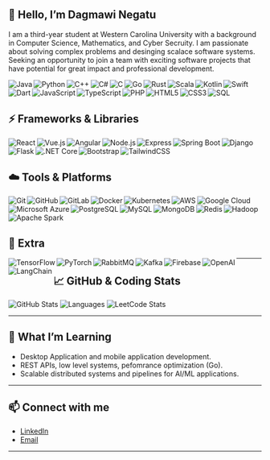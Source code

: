 ## 👋 Hello, I’m Dagmawi Negatu

I am a third-year student at Western Carolina University with a background in Computer Science, Mathematics, and Cyber Secruity. I am passionate about solving complex problems and desinging scalace software systems. Seeking an opportunity to join a team with exciting software projects that have potential for great impact and professional development.



<img align="left" alt="Java" src="https://img.shields.io/badge/Java-%23ED8B00.svg?style=for-the-badge&logo=java&logoColor=white"/>
<img align="left" alt="Python" src="https://img.shields.io/badge/Python-3670A0?style=for-the-badge&logo=python&logoColor=ffdd54"/>
<img align="left" alt="C++" src="https://img.shields.io/badge/C++-00599C?style=for-the-badge&logo=cplusplus&logoColor=white"/>
<img align="left" alt="C#" src="https://img.shields.io/badge/C%23-239120?style=for-the-badge&logo=c-sharp&logoColor=white"/>
<img align="left" alt="C" src="https://img.shields.io/badge/C-%2300599C.svg?style=for-the-badge&logo=c&logoColor=white"/>
<img align="left" alt="Go" src="https://img.shields.io/badge/Go-00ADD8?style=for-the-badge&logo=go&logoColor=white"/>
<img align="left" alt="Rust" src="https://img.shields.io/badge/Rust-%23000000.svg?style=for-the-badge&logo=rust&logoColor=white"/>
<img align="left" alt="Scala" src="https://img.shields.io/badge/Scala-%23DC322F.svg?style=for-the-badge&logo=scala&logoColor=white"/>
<img align="left" alt="Kotlin" src="https://img.shields.io/badge/Kotlin-%237F52FF.svg?style=for-the-badge&logo=kotlin&logoColor=white"/>
<img align="left" alt="Swift" src="https://img.shields.io/badge/Swift-FA7343?style=for-the-badge&logo=swift&logoColor=white"/>
<img align="left" alt="Dart" src="https://img.shields.io/badge/Dart-%230175C2.svg?style=for-the-badge&logo=dart&logoColor=white"/>
<img align="left" alt="JavaScript" src="https://img.shields.io/badge/JavaScript-%23323330.svg?style=for-the-badge&logo=javascript&logoColor=%23F7DF1E"/>
<img align="left" alt="TypeScript" src="https://img.shields.io/badge/TypeScript-007ACC?style=for-the-badge&logo=typescript&logoColor=white"/>
<img align="left" alt="PHP" src="https://img.shields.io/badge/PHP-777BB4?style=for-the-badge&logo=php&logoColor=white"/>
<img align="left" alt="HTML5" src="https://img.shields.io/badge/HTML5-%23E34F26.svg?style=for-the-badge&logo=html5&logoColor=white"/>
<img align="left" alt="CSS3" src="https://img.shields.io/badge/CSS3-1572B6?style=for-the-badge&logo=css3&logoColor=white"/>
<img align="left" alt="SQL" src="https://img.shields.io/badge/SQL-336791?style=for-the-badge&logo=postgresql&logoColor=white"/>

<br clear="both"/>

## ⚡ Frameworks & Libraries

<img align="left" alt="React" src="https://img.shields.io/badge/React-%2320232a.svg?style=for-the-badge&logo=react&logoColor=%2361DAFB"/>
<img align="left" alt="Vue.js" src="https://img.shields.io/badge/Vue.js-35495E?style=for-the-badge&logo=vuedotjs&logoColor=4FC08D"/>
<img align="left" alt="Angular" src="https://img.shields.io/badge/Angular-DD0031?style=for-the-badge&logo=angular&logoColor=white"/>
<img align="left" alt="Node.js" src="https://img.shields.io/badge/Node.js-43853D?style=for-the-badge&logo=node.js&logoColor=white"/>
<img align="left" alt="Express" src="https://img.shields.io/badge/Express.js-404D59?style=for-the-badge"/>
<img align="left" alt="Spring Boot" src="https://img.shields.io/badge/Spring%20Boot-%236DB33F.svg?style=for-the-badge&logo=springboot&logoColor=white"/>
<img align="left" alt="Django" src="https://img.shields.io/badge/Django-092E20?style=for-the-badge&logo=django&logoColor=green"/>
<img align="left" alt="Flask" src="https://img.shields.io/badge/Flask-%23000.svg?style=for-the-badge&logo=flask&logoColor=white"/>
<img align="left" alt=".NET Core" src="https://img.shields.io/badge/.NET-512BD4?style=for-the-badge&logo=dotnet&logoColor=white"/>
<img align="left" alt="Bootstrap" src="https://img.shields.io/badge/Bootstrap-563D7C?style=for-the-badge&logo=bootstrap&logoColor=white"/>
<img align="left" alt="TailwindCSS" src="https://img.shields.io/badge/Tailwind_CSS-38B2AC?style=for-the-badge&logo=tailwind-css&logoColor=white"/>

<br clear="both"/>

## ☁️ Tools & Platforms  

<img align="left" alt="Git" src="https://img.shields.io/badge/Git-F05032?style=for-the-badge&logo=git&logoColor=white"/>
<img align="left" alt="GitHub" src="https://img.shields.io/badge/GitHub-100000?style=for-the-badge&logo=github&logoColor=white"/>
<img align="left" alt="GitLab" src="https://img.shields.io/badge/GitLab-330F63?style=for-the-badge&logo=gitlab&logoColor=white"/>
<img align="left" alt="Docker" src="https://img.shields.io/badge/Docker-2496ED?style=for-the-badge&logo=docker&logoColor=white"/>
<img align="left" alt="Kubernetes" src="https://img.shields.io/badge/Kubernetes-326ce5?style=for-the-badge&logo=kubernetes&logoColor=white"/>
<img align="left" alt="AWS" src="https://img.shields.io/badge/AWS-%23FF9900.svg?style=for-the-badge&logo=amazon-aws&logoColor=white"/>
<img align="left" alt="Google Cloud" src="https://img.shields.io/badge/Google_Cloud-4285F4?style=for-the-badge&logo=google-cloud&logoColor=white"/>
<img align="left" alt="Microsoft Azure" src="https://img.shields.io/badge/Azure-0078D4?style=for-the-badge&logo=microsoftazure&logoColor=white"/>
<img align="left" alt="PostgreSQL" src="https://img.shields.io/badge/PostgreSQL-316192?style=for-the-badge&logo=postgresql&logoColor=white"/>
<img align="left" alt="MySQL" src="https://img.shields.io/badge/MySQL-005C84?style=for-the-badge&logo=mysql&logoColor=white"/>
<img align="left" alt="MongoDB" src="https://img.shields.io/badge/MongoDB-%234ea94b.svg?style=for-the-badge&logo=mongodb&logoColor=white"/>
<img align="left" alt="Redis" src="https://img.shields.io/badge/Redis-%23DD0031.svg?style=for-the-badge&logo=redis&logoColor=white"/>
<img align="left" alt="Hadoop" src="https://img.shields.io/badge/Hadoop-66CCFF?style=for-the-badge&logo=apachehadoop&logoColor=black"/>
<img align="left" alt="Apache Spark" src="https://img.shields.io/badge/Apache%20Spark-E25A1C?style=for-the-badge&logo=apachespark&logoColor=white"/>

<br clear="both"/>

## 🤖 Extra  

<img align="left" alt="TensorFlow" src="https://img.shields.io/badge/TensorFlow-%23FF6F00.svg?style=for-the-badge&logo=tensorflow&logoColor=white"/>
<img align="left" alt="PyTorch" src="https://img.shields.io/badge/PyTorch-%23EE4C2C.svg?style=for-the-badge&logo=pytorch&logoColor=white"/>
<img align="left" alt="RabbitMQ" src="https://img.shields.io/badge/RabbitMQ-FF6600?style=for-the-badge&logo=rabbitmq&logoColor=white"/>
<img align="left" alt="Kafka" src="https://img.shields.io/badge/Apache_Kafka-231F20?style=for-the-badge&logo=apache-kafka&logoColor=white"/>
<img align="left" alt="Firebase" src="https://img.shields.io/badge/Firebase-039BE5?style=for-the-badge&logo=firebase&logoColor=white"/>
<img align="left" alt="OpenAI" src="https://img.shields.io/badge/OpenAI-412991?style=for-the-badge&logo=openai&logoColor=white"/>
<img align="left" alt="LangChain" src="https://img.shields.io/badge/LangChain-1C3C3C?style=for-the-badge&logo=chainlink&logoColor=white"/>


---

## 📈 GitHub & Coding Stats

![GitHub Stats](https://github-readme-stats.vercel.app/api?username=d-negatu&show_icons=true&theme=radical&count_private=true)
![Languages](https://github-profile-summary-cards.vercel.app/api/cards/repos-per-language?username=d-negatu&theme=radical)
![LeetCode Stats](https://leetcard.jacoblin.cool/DagmawNegatu?theme=dark&font=Consolas&ext=heatmap)


---

## 🌱 What I’m Learning
- Desktop Application and mobile application development.
- REST APIs, low level systems, pefomrance optimization (Go).   
- Scalable distributed systems and pipelines for AI/ML applications.

---

## 📫 Connect with me
- [LinkedIn](https://www.linkedin.com/in/danegatu)  
- [Email](dagmawi.negatu@gmail.com)  

---

